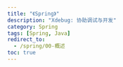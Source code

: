 ```yaml
---
title: "《Spring》"
description: "Xdebug: 协助调试与开发"
category: Spring
tags: [Spring, Java]
redirect_to:
  - /spring/00-概述
toc: true
---
```

